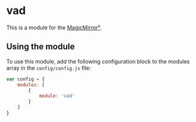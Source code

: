 # vad

This is a module for the [MagicMirror²](https://github.com/MichMich/MagicMirror/).

## Using the module

To use this module, add the following configuration block to the modules array in the `config/config.js` file:
```js
var config = {
    modules: [
        {
            module: 'vad'
        }
    ]
}
```